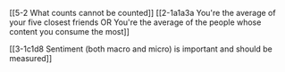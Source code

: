 [[5-2 What counts cannot be counted]]
[[2-1a1a3a You're the average of your five closest friends OR You're the average of the people whose content you consume the most]]

[[3-1c1d8 Sentiment (both macro and micro) is important and should be measured]]